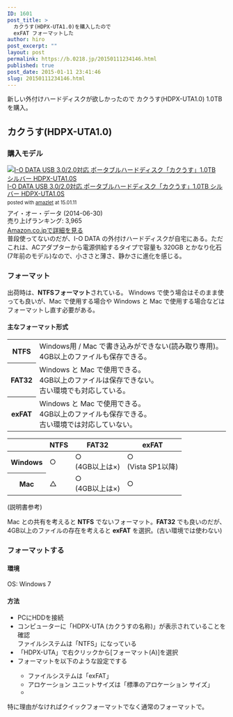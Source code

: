 ```yaml
---
ID: 1601
post_title: >
  カクうす(HDPX-UTA1.0)を購入したので
  exFAT フォーマットした
author: hiro
post_excerpt: ""
layout: post
permalink: https://b.0218.jp/20150111234146.html
published: true
post_date: 2015-01-11 23:41:46
slug: 20150111234146.html
---
```

新しい外付けハードディスクが欲しかったので カクうす(HDPX-UTA1.0) 1.0TB を購入。
<!--more-->
<h2>カクうす(HDPX-UTA1.0)</h2>
<h3>購入モデル</h3>
<div class="amazlet-box"><div class="amazlet-image" style="float:left;margin:0px 12px 1px 0px;"><a href="http://www.amazon.co.jp/exec/obidos/ASIN/B00L2QRP22/chafuso-22/ref=nosim/" name="amazletlink" target="_blank"><img src="https://images-na.ssl-images-amazon.com/images/I/51SiNkTcLXL._SL160_.jpg" alt="I-O DATA USB 3.0/2.0対応 ポータブルハードディスク「カクうす」1.0TB シルバー HDPX-UTA1.0S" style="border: none;" /></a></div><div class="amazlet-info" style="line-height:120%; margin-bottom: 10px"><div class="amazlet-name" style="margin-bottom:10px;line-height:120%"><a href="http://www.amazon.co.jp/exec/obidos/ASIN/B00L2QRP22/chafuso-22/ref=nosim/" name="amazletlink" target="_blank">I-O DATA USB 3.0/2.0対応 ポータブルハードディスク「カクうす」1.0TB シルバー HDPX-UTA1.0S</a><div class="amazlet-powered-date" style="font-size:80%;margin-top:5px;line-height:120%">posted with <a href="http://www.amazlet.com/" title="amazlet" target="_blank">amazlet</a> at 15.01.11</div></div><div class="amazlet-detail">アイ・オー・データ (2014-06-30)<br />売り上げランキング: 3,965<br /></div><div class="amazlet-sub-info" style="float: left;"><div class="amazlet-link" style="margin-top: 5px"><a href="http://www.amazon.co.jp/exec/obidos/ASIN/B00L2QRP22/chafuso-22/ref=nosim/" name="amazletlink" target="_blank">Amazon.co.jpで詳細を見る</a></div></div></div><div class="amazlet-footer" style="clear: left"></div></div>
普段使ってないのだが、I-O DATA の外付けハードディスクが自宅にある。ただこれは、ACアダプターから電源供給するタイプで容量も 320GB とかなり化石(7年前のモデル)なので、小ささと薄さ、静かさに進化を感じる。

<h3>フォーマット</h3>
出荷時は、<b>NTFSフォーマット</b>されている。
Windows で使う場合はそのまま使っても良いが、Mac で使用する場合や Windows と Mac で使用する場合などはフォーマットし直す必要がある。

<h4>主なフォーマット形式</h4>
<table>
  <tr>
    <th>NTFS</th>
    <td>Windows用 / Mac で書き込みができない(読み取り専用)。<br>4GB以上のファイルも保存できる。</td>
  </tr>
  <tr>
    <th>FAT32</th>
    <td>Windows と Mac で使用できる。<br>4GB以上のファイルは保存できない。<br>古い環境でも対応している。</td>
  </tr>
  <tr>
    <th>exFAT</th>
    <td>Windows と Mac で使用できる。<br>4GB以上のファイルも保存できる。<br>古い環境では対応していない。</td>
  </tr>
</table>

<table style="table-layout: fixed;">
<thead>
	<tr>
		<th>　</th>
		<th>NTFS</th>
		<th>FAT32</th>
		<th>exFAT</th>
	</tr>
</thead>
<tbody>
	<tr>
		<th>Windows</th>
		<td>○</td>
		<td>○<br>(4GB以上は×) </td>
		<td>○<br>(Vista SP1以降) </td>
	</tr>
	<tr>
		<th>Mac</th>
		<td>△</td>
		<td>○<br>(4GB以上は×) </td>
		<td>○</td>
	</tr>
</tbody>
</table>
(説明書参考)

Mac との共有を考えると <b>NTFS</b> でないフォーマット。<b>FAT32</b> でも良いのだが、4GB以上のファイルの存在を考えると <b>exFAT</b> を選択。(古い環境では使わない)

<h3>フォーマットする</h3>
<h4>環境</h4>
OS: Windows 7
<h4>方法</h4>
<ul>
<li>PCにHDDを接続</li>
<li>コンピューターに「HDPX-UTA (カクうすの名称)」が表示されていることを確認<br>ファイルシステムは「NTFS」になっている</li>
<li>「HDPX-UTA」で右クリックから[フォーマット(A)]を選択</li>
<li>フォーマットを以下のような設定でする</li>
  <ul>
    <li>ファイルシステムは「exFAT」</li>
    <li>アロケーション ユニットサイズは「標準のアロケーション サイズ」</li>
    <li><img alt="" src="[cfview name='img_1']"></li>
  </ul>
</ul>

特に理由がなければクイックフォーマットでなく通常のフォーマットで。